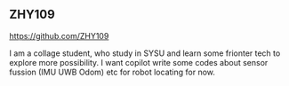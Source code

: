 ## ZHY109  ##
https://github.com/ZHY109

I am a collage student, who study in SYSU and learn some frionter tech to explore more possibility. 
I want copilot write some codes about sensor fussion (IMU UWB Odom) etc for robot locating for now.
